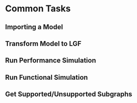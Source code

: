 # Common Tasks

## Importing a Model

## Transform Model to LGF

## Run Performance Simulation

## Run Functional Simulation

## Get Supported/Unsupported Subgraphs
